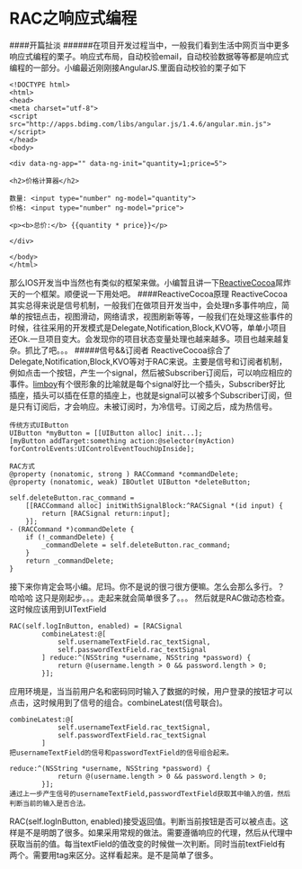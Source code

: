 # RAC之响应式编程
####开篇扯淡
######在项目开发过程当中，一般我们看到生活中网页当中更多响应式编程的栗子。响应式布局，自动校验email，自动校验数据等等都是响应式编程的一部分。小编最近刚刚接AngularJS.里面自动校验的栗子如下
```
<!DOCTYPE html>
<html>
<head>
<meta charset="utf-8">
<script src="http://apps.bdimg.com/libs/angular.js/1.4.6/angular.min.js"></script> 
</head>
<body>

<div data-ng-app="" data-ng-init="quantity=1;price=5">

<h2>价格计算器</h2>

数量: <input type="number" ng-model="quantity">
价格: <input type="number" ng-model="price">

<p><b>总价:</b> {{quantity * price}}</p>

</div>

</body>
</html>
```
那么IOS开发当中当然也有类似的框架来做。小编暂且讲一下[ReactiveCocoa](https://github.com/ReactiveCocoa/ReactiveCocoa)屌炸天的一个框架。顺便说一下用处吧。
####ReactiveCocoa原理
ReactiveCocoa其实总得来说是信号机制，一般我们在做项目开发当中，会处理n多事件响应，简单的按钮点击，视图滑动，网络请求，视图刷新等等，一般我们在处理这些事件的时候，往往采用的开发模式是Delegate,Notification,Block,KVO等，单单小项目还Ok.一旦项目变大。会发现你的项目状态变量处理也越来越多。项目也越来越复杂。抓比了吧。。。
#####信号&&订阅者
ReactiveCocoa综合了Delegate,Notification,Block,KVO等对于RAC来说。主要是信号和订阅者机制，例如点击一个按钮，产生一个signal，然后被Subscriber订阅后，可以响应相应的事件。[limboy](http://limboy.me/)有个很形象的比喻就是每个signal好比一个插头，Subscriber好比插座，插头可以插在任意的插座上，也就是signal可以被多个Subscriber订阅，但是只有订阅后，才会响应。未被订阅时，为冷信号。订阅之后，成为热信号。

```
传统方式UIButton
UIButton *myButton = [[UIButton alloc] init...];
[myButton addTarget:something action:@selector(myAction) forControlEvents:UIControlEventTouchUpInside];

RAC方式
@property (nonatomic, strong ) RACCommand *commandDelete;
@property (nonatomic, weak) IBOutlet UIButton *deleteButton;

self.deleteButton.rac_command =
    [[RACCommand alloc] initWithSignalBlock:^RACSignal *(id input) {
        return [RACSignal return:input];
    }];
- (RACCommand *)commandDelete {
    if (!_commandDelete) {
        _commandDelete = self.deleteButton.rac_command;
    }
    return _commandDelete;
}
```
接下来你肯定会骂小编。尼玛。你不是说的很刁很方便嘛。怎么会那么多行。？
哈哈哈
这只是刚起步。。。走起来就会简单很多了。。。
然后就是RAC做动态检查。
这时候应该用到UITextField

```
RAC(self.logInButton, enabled) = [RACSignal
        combineLatest:@[
            self.usernameTextField.rac_textSignal,
            self.passwordTextField.rac_textSignal
        ] reduce:^(NSString *username, NSString *password) {
            return @(username.length > 0 && password.length > 0;
        }];
```
应用环境是，当当前用户名和密码同时输入了数据的时候，用户登录的按钮才可以点击，这时候用到了信号的组合。combineLatest(信号联合)。

```
combineLatest:@[
            self.usernameTextField.rac_textSignal,
            self.passwordTextField.rac_textSignal
        ] 
把usernameTextField的信号和passwordTextField的信号组合起来。
```

```
reduce:^(NSString *username, NSString *password) {
            return @(username.length > 0 && password.length > 0;
        }];
通过上一步产生信号的usernameTextField,passwordTextField获取其中输入的值，然后判断当前的输入是否合法。
```
RAC(self.logInButton, enabled)接受返回值。判断当前按钮是否可以被点击。这样是不是明朗了很多。如果采用常规的做法。需要遵循响应的代理，然后从代理中获取当前的值。每当textField的值改变的时候做一次判断。同时当前textField有两个。需要用tag来区分。这样看起来。是不是简单了很多。



